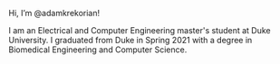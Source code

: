 Hi, I’m @adamkrekorian!

I am an Electrical and Computer Engineering master's student at Duke University. I graduated from Duke in Spring 2021 with a degree in Biomedical Engineering and Computer Science.

<!---
adamkrekorian/adamkrekorian is a ✨ special ✨ repository because its `README.md` (this file) appears on your GitHub profile.
You can click the Preview link to take a look at your changes.
--->
